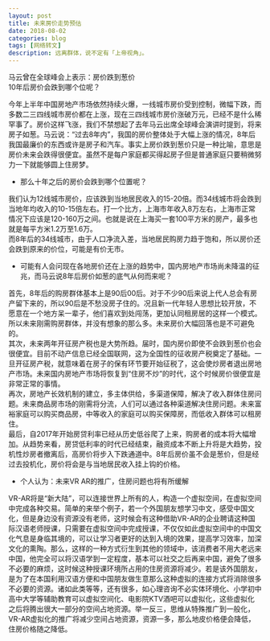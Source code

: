 ```yaml
---
layout: post
title: 未来房价走势预估
date: 2018-08-02
categories: blog
tags: [网络转文]
description: 远离群体，说不定有「上帝视角」。
---
```

马云曾在全球峰会上表示：房价跌到葱价  
10年后房价会跌到哪个位呢？  

今年上半年中国房地产市场依然持续火爆，一线城市房价受到控制，微幅下跌，而多数二三四线城市房价都在上涨，现在三四线城市房价涨破万元，已经不是什么稀罕事了。房价这样飞涨，我们不禁想起了去年马云出席全球峰会演讲时提到，将来房子如葱。马云说：“过去8年内”，我国的房价整体处于大幅上涨的情况，8年后我国最廉价的东西或许是房子和汽车。事实上房价跌到葱价只是一种比喻，意思是房价未来会跌得很便宜。虽然不是每户家庭都买得起房子但是普通家庭只要稍微努力一下就能够圆上住房梦。  

- 那么十年之后的房价会跌到哪个位置呢？  

我们认为12线城市房价，应该跌到当地居民收入的15-20倍。而34线城市将会跌到当地年均收入的10-15倍左右。打一个比方，上海市年收入8万左右，上海市正常情况下应该是120-160万之间。也就是说在上海买一套100平方米的房产，最多也就是每平方米1.2万至1.6万。  
而8年后的34线城市，由于人口净流入差，当地居民购房力趋于饱和，所以房价还会跌到原来的价位，可能是有价无市。

-  可能有人会问现在各地房价还在上涨的趋势中，国内房地产市场尚未降温的征兆，而马云说8年后房价如葱的底气从何而来呢？

首先，8年后的购房群体基本上是90后00后。对于不少90后来说上代人总会有房产留下来的，所以90后是不愁没房子住的。况且新一代年轻人思想比较开放，不愿意在一个地方呆一辈子，他们喜欢到处闯荡，更加认同租房居的这样一个模式。所以未来刚需购房群体，并没有想象的那么多。未来房价大幅回落也是不可避免的。  
其次，未来两年开征房产税也是大势所趋。届时，国内房价即使不会跌到葱价也会很便宜。目前不动产信息已经全国联网，这为全国性的征收房产税奠定了基础。一旦开征房产税，就意味着在房子的保有环节要开始征税了，这会使炒房者退出房地产市场。未来国内房地产市场将恢复到“住房不炒”的时代，这个时候房价很便宜是非常正常的事情。  
再次，房地产长效机制的建立，多主体供给，多渠道保障，解决了收入群体住房问题。未来商品房市场的刚需将分流，人们可以通过各种渠道解决住房问题。未来富裕家庭可以购买商品房，中等收入的家庭可以购买保障房，而低收入群体可以租房住。   
最后，自2017年开始房贷利率已经从历史低谷爬了上来，购房者的成本将大幅增加。从趋势来看，房贷低利率的时代已经结束，融资成本不断上升将是大趋势，投机性炒房者撤离后，高房价将步入下跌通道中。8年后房价虽不会是葱价，但是经过去投机化，房价将会是与当地居民收入挂上钩的价格。

- 个人认为：未来VR AR的推广，住房问题也将有所缓解  

VR-AR将是“新大陆”，可以连接世界上所有的人，构造一个虚拟空间，在虚拟空间中完成各种交易。简单的来举个例子，若一个外国朋友想学习中文，感受中国文化，但是身边没有资源没有老师，这时候会有这种借助VR-AR的企业聘请这种国际汉语老师授课，只需要在虚拟空间中完成授课，不仅仅如此虚拟空间中的中国文化气息是身临其境的，可以让学习者更好的达到入境的效果，提高学习效率，加深文化的熏陶。那么，这样的一种方式衍生到其他的领域中，该消费者不用大老远来中国，他完全可以将汉语学到一定程度，基本可以社交之后再来中国，避免了很多不必要的麻烦，这时候这种授课环境所占用的住房资源将减少。若是该外国朋友，是为了在本国利用汉语方便和中国朋友做生意那么这种虚拟的连接方式将消除很多不必要的资源。诸如此类等等，还有很多，如心理咨询不必实体环境化、小学初中高中大学等辅助教育可以虚拟空间化、电影院KTV酒吧可以虚拟化，这些虚拟化之后将腾出很大一部分的空间占地资源。举一反三，思维从特殊推广到一般化，VR-AR虚拟化的推广将减少空间占地资源，资源一多，那么地皮价格便会降低，住房价格随之降低。
